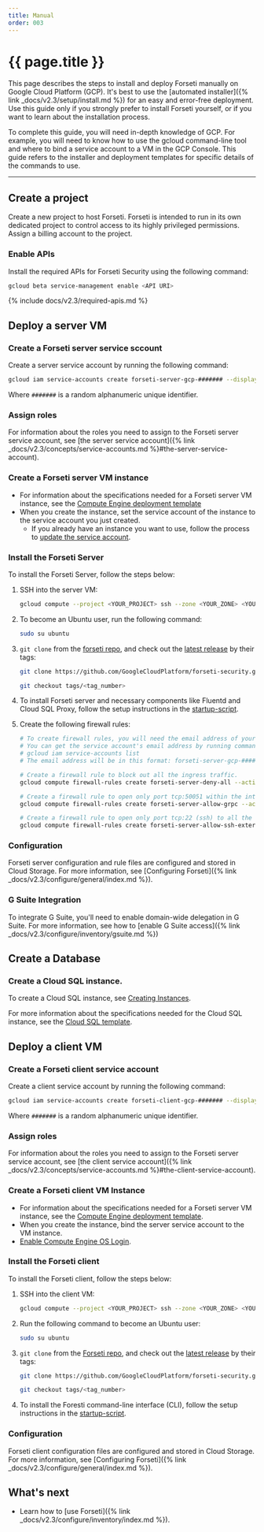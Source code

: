 ```yaml
---
title: Manual
order: 003
---
```


# {{ page.title }}

This page describes the steps to install and deploy Forseti manually on
Google Cloud Platform (GCP). It's best to use the
[automated installer]({% link _docs/v2.3/setup/install.md %})
for an easy and error-free deployment. Use this guide only if you strongly
prefer to install Forseti yourself, or if you want to learn about the
installation process.

To complete this guide, you will need in-depth knowledge of GCP. For example,
you will need to know how to use the gcloud command-line tool and where to bind
a service account to a VM in the GCP Console. This guide refers to the installer
and deployment templates for specific details of the commands to use.

---

## Create a project

Create a new project to host Forseti. Forseti is intended to run in its own dedicated project to
control access to its highly privileged permissions. Assign a billing account to the project.

### Enable APIs

Install the required APIs for Forseti Security using the following command:

```bash
gcloud beta service-management enable <API URI>
```

{% include docs/v2.3/required-apis.md %}

## Deploy a server VM

### Create a Forseti server service sccount

Create a server service account by running the following command:

```bash
gcloud iam service-accounts create forseti-server-gcp-####### --display-name forseti-server-gcp-#######
```

Where `#######` is a random alphanumeric unique identifier.

### Assign roles

For information about the roles you need to assign to the Forseti server
service account, see
[the server service account]({% link _docs/v2.3/concepts/service-accounts.md %}#the-server-service-account).

### Create a Forseti server VM instance

* For information about the specifications needed for a Forseti server
  VM instance, see the
  [Compute Engine deployment template](https://github.com/GoogleCloudPlatform/forseti-security/blob/stable/deployment-templates/compute-engine/server/forseti-instance-server.py)
* When you create the instance, set the service account of the instance to the service account you just created.
    * If you already have an instance you want to use, follow the process to
    [update the service account](https://cloud.google.com/compute/docs/access/create-enable-service-accounts-for-instances#changeserviceaccountandscopes).

### Install the Forseti Server

To install the Forseti Server, follow the steps below:

1. SSH into the server VM:

    ```bash
    gcloud compute --project <YOUR_PROJECT> ssh --zone <YOUR_ZONE> <YOUR_FORSETI_SERVER_NAME>
    ```

1. To become an Ubuntu user, run the following command:

    ```bash
    sudo su ubuntu
    ```

1. `git clone` from the [forseti repo](https://github.com/GoogleCloudPlatform/forseti-security),
and check out the [latest release](https://github.com/GoogleCloudPlatform/forseti-security/releases)
by their tags:

    ```bash
    git clone https://github.com/GoogleCloudPlatform/forseti-security.git

    git checkout tags/<tag_number>
    ```

1. To install Forseti server and necessary components like Fluentd
and Cloud SQL Proxy, follow the setup instructions in the
[startup-script](https://github.com/GoogleCloudPlatform/forseti-security/blob/stable/deployment-templates/compute-engine/server/forseti-instance-server.py#L109).

1. Create the following firewall rules:

    ```bash
    # To create firewall rules, you will need the email address of your service account.
    # You can get the service account's email address by running command
    # gcloud iam service-accounts list
    # The email address will be in this format: forseti-server-gcp-#######@PROJECT-ID.iam.gserviceaccount.com

    # Create a firewall rule to block out all the ingress traffic.
    gcloud compute firewall-rules create forseti-server-deny-all --action DENY --target-service-accounts <SERVICE_ACCOUNT_EMAIL_ADDRESS> --priority 1 --direction INGRESS --rules icmp,udp,tcp

    # Create a firewall rule to open only port tcp:50051 within the internal network (ip-ranges - 10.128.0.0/9).
    gcloud compute firewall-rules create forseti-server-allow-grpc --action ALLOW --target-service-accounts <SERVICE_ACCOUNT_EMAIL_ADDRESS> --priority 0 --direction INGRESS --rules tcp:50051 --source-ranges 10.128.0.0/9

    # Create a firewall rule to open only port tcp:22 (ssh) to all the external traffics from the internet.
    gcloud compute firewall-rules create forseti-server-allow-ssh-external --action ALLOW --target-service-accounts <SERVICE_ACCOUNT_EMAIL_ADDRESS> --priority 0 --direction INGRESS --rules tcp:22 --source-ranges 0.0.0.0/0
    ```

### Configuration

Forseti server configuration and rule files are configured and stored in
Cloud Storage. For more information, see
[Configuring Forseti]({% link _docs/v2.3/configure/general/index.md %}).

### G Suite Integration

To integrate G Suite, you'll need to enable domain-wide delegation in G Suite.
For more information, see how to
[enable G Suite access]({% link _docs/v2.3/configure/inventory/gsuite.md %})

## Create a Database

### Create a Cloud SQL instance.

To create a Cloud SQL instance, see
[Creating Instances](https://cloud.google.com/sql/docs/mysql/create-instance).

For more information about the specifications needed for the Cloud SQL instance,
see the [Cloud SQL template](https://github.com/GoogleCloudPlatform/forseti-security/blob/stable/deployment-templates/cloudsql/cloudsql-instance.py).

## Deploy a client VM

### Create a Forseti client service account

Create a client service account by running the following command:

```bash
gcloud iam service-accounts create forseti-client-gcp-####### --display-name forseti-client-gcp-#######
```

Where `#######` is a random alphanumeric unique identifier.

### Assign roles

For information about the roles you need to assign to the Forseti server
service account, see
[the client service account]({% link _docs/v2.3/concepts/service-accounts.md %}#the-client-service-account).

### Create a Forseti client VM Instance

* For information about the specifications needed for a Forseti server
  VM instance, see the
  [Compute Engine deployment template](https://github.com/GoogleCloudPlatform/forseti-security/blob/stable/deployment-templates/compute-engine/server/forseti-instance-server.py).
* When you create the instance, bind the server service account to the VM instance.
* [Enable Compute Engine OS Login](https://cloud.google.com/compute/docs/instances/managing-instance-access#enable_oslogin).

### Install the Forseti client

To install the Forseti client, follow the steps below:

1. SSH into the client VM:

    ```bash
    gcloud compute --project <YOUR_PROJECT> ssh --zone <YOUR_ZONE> <YOUR_FORSETI_CLIENT_NAME>
    ```

1. Run the following command to become an Ubuntu user:

    ```bash
    sudo su ubuntu
    ```

1. `git clone` from the [Forseti repo](https://github.com/GoogleCloudPlatform/forseti-security),
and check out the [latest release](https://github.com/GoogleCloudPlatform/forseti-security/releases)
by their tags:

    ```bash
    git clone https://github.com/GoogleCloudPlatform/forseti-security.git

    git checkout tags/<tag_number>
    ```

1. To install the Foresti command-line interface (CLI), follow the setup
instructions in the
[startup-script](https://github.com/GoogleCloudPlatform/forseti-security/blob/stable/deployment-templates/compute-engine/client/forseti-instance-client.py#L93).

### Configuration

Forseti client configuration files are configured and stored in
Cloud Storage. For more information, see
[Configuring Forseti]({% link _docs/v2.3/configure/general/index.md %}).

## What's next

* Learn how to [use Forseti]({% link _docs/v2.3/configure/inventory/index.md %}).
